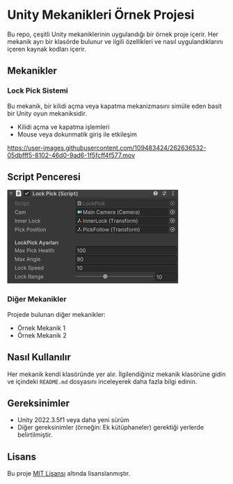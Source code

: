 # Unity Mekanikleri Örnek Projesi

Bu repo, çeşitli Unity mekaniklerinin uygulandığı bir örnek proje içerir. Her mekanik ayrı bir klasörde bulunur ve ilgili özellikleri ve nasıl uygulandıklarını içeren kaynak kodları içerir.

## Mekanikler

### Lock Pick Sistemi

Bu mekanik, bir kilidi açma veya kapatma mekanizmasını simüle eden basit bir Unity oyun mekaniksidir.

- Kilidi açma ve kapatma işlemleri
- Mouse veya dokunmatik giriş ile etkileşim

https://user-images.githubusercontent.com/109483424/262636532-05dbfff5-8102-46d0-9ad6-1f5fcff4f577.mov
## Script Penceresi
![Lock Pick Sistemi](https://github.com/meteulken/Unity-Mechanics/blob/main/LockPick/lock-pick.png)

### Diğer Mekanikler

Projede bulunan diğer mekanikler:

- Örnek Mekanik 1
- Örnek Mekanik 2

## Nasıl Kullanılır

Her mekanik kendi klasöründe yer alır. İlgilendiğiniz mekanik klasörüne gidin ve içindeki `README.md` dosyasını inceleyerek daha fazla bilgi edinin.

## Gereksinimler

- Unity 2022.3.5f1 veya daha yeni sürüm
- Diğer gereksinimler (örneğin: Ek kütüphaneler) gerektiği yerlerde belirtilmiştir.

## Lisans

Bu proje [MIT Lisansı](/LICENSE) altında lisanslanmıştır.
